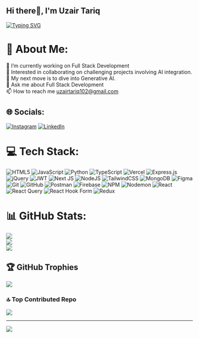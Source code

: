 ## Hi there👋, I'm Uzair Tariq
<a href="https://git.io/typing-svg"><img src="https://readme-typing-svg.demolab.com?font=Lora&weight=700&size=25&pause=1000&width=435&lines=Dedicated+MERN+Stack+Developer;I+will+be+a+Generative+AI+Engineer+in+the+future." alt="Typing SVG" /></a>

# 💫 About Me:
🔭 I’m currently working on Full Stack Development<br>👯 Interested in collaborating on challenging projects involving AI integration.<br>🌱 My next move is to dive into Generative AI.<br>💬 Ask me about Full Stack Development<br>📫 How to reach me uzairtariq102@gmail.com


## 🌐 Socials:
[![Instagram](https://img.shields.io/badge/Instagram-%23E4405F.svg?logo=Instagram&logoColor=white)](https://instagram.com/iuzairtariq) [![LinkedIn](https://img.shields.io/badge/LinkedIn-%230077B5.svg?logo=linkedin&logoColor=white)](https://linkedin.com/in/iuzairtariq) 

# 💻 Tech Stack:
![HTML5](https://img.shields.io/badge/html5-%23E34F26.svg?style=flat&logo=html5&logoColor=white) ![JavaScript](https://img.shields.io/badge/javascript-%23323330.svg?style=flat&logo=javascript&logoColor=%23F7DF1E) ![Python](https://img.shields.io/badge/python-3670A0?style=flat&logo=python&logoColor=ffdd54) ![TypeScript](https://img.shields.io/badge/typescript-%23007ACC.svg?style=flat&logo=typescript&logoColor=white) ![Vercel](https://img.shields.io/badge/vercel-%23000000.svg?style=flat&logo=vercel&logoColor=white) ![Express.js](https://img.shields.io/badge/express.js-%23404d59.svg?style=flat&logo=express&logoColor=%2361DAFB) ![jQuery](https://img.shields.io/badge/jquery-%230769AD.svg?style=flat&logo=jquery&logoColor=white) ![JWT](https://img.shields.io/badge/JWT-black?style=flat&logo=JSON%20web%20tokens) ![Next JS](https://img.shields.io/badge/Next-black?style=flat&logo=next.js&logoColor=white) ![NodeJS](https://img.shields.io/badge/node.js-6DA55F?style=flat&logo=node.js&logoColor=white) ![TailwindCSS](https://img.shields.io/badge/tailwindcss-%2338B2AC.svg?style=flat&logo=tailwind-css&logoColor=white) ![MongoDB](https://img.shields.io/badge/MongoDB-%234ea94b.svg?style=flat&logo=mongodb&logoColor=white) ![Figma](https://img.shields.io/badge/figma-%23F24E1E.svg?style=flat&logo=figma&logoColor=white) ![Git](https://img.shields.io/badge/git-%23F05033.svg?style=flat&logo=git&logoColor=white) ![GitHub](https://img.shields.io/badge/github-%23121011.svg?style=flat&logo=github&logoColor=white) ![Postman](https://img.shields.io/badge/Postman-FF6C37?style=flat&logo=postman&logoColor=white) ![Firebase](https://img.shields.io/badge/firebase-%23039BE5.svg?style=flat&logo=firebase) ![NPM](https://img.shields.io/badge/NPM-%23CB3837.svg?style=flat&logo=npm&logoColor=white) ![Nodemon](https://img.shields.io/badge/NODEMON-%23323330.svg?style=flat&logo=nodemon&logoColor=%BBDEAD) ![React](https://img.shields.io/badge/react-%2320232a.svg?style=flat&logo=react&logoColor=%2361DAFB) ![React Query](https://img.shields.io/badge/-React%20Query-FF4154?style=flat&logo=react%20query&logoColor=white) ![React Hook Form](https://img.shields.io/badge/React%20Hook%20Form-%23EC5990.svg?style=flat&logo=reacthookform&logoColor=white) ![Redux](https://img.shields.io/badge/redux-%23593d88.svg?style=flat&logo=redux&logoColor=white)
# 📊 GitHub Stats:
![](https://github-readme-stats.vercel.app/api?username=iuzairtariq&theme=dark&hide_border=false&include_all_commits=true&count_private=false)<br/>
![](https://nirzak-streak-stats.vercel.app/?user=iuzairtariq&theme=dark&hide_border=false)<br/>
![](https://github-readme-stats.vercel.app/api/top-langs/?username=iuzairtariq&theme=dark&hide_border=false&include_all_commits=true&count_private=false&layout=compact)

## 🏆 GitHub Trophies
![](https://github-profile-trophy.vercel.app/?username=iuzairtariq&theme=radical&no-frame=false&no-bg=false&margin-w=4)

### 🔝 Top Contributed Repo
![](https://github-contributor-stats.vercel.app/api?username=iuzairtariq&limit=5&theme=dark&combine_all_yearly_contributions=true)

---
[![](https://visitcount.itsvg.in/api?id=iuzairtariq&icon=0&color=0)](https://visitcount.itsvg.in)

<!-- Proudly created with GPRM ( https://gprm.itsvg.in ) -->
